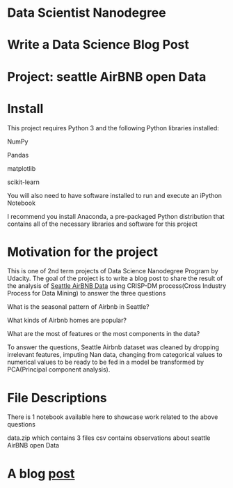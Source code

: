 # Data Scientist Nanodegree

# Write a Data Science Blog Post

# Project: seattle AirBNB open Data

# Install

This project requires Python 3 and the following Python libraries installed:

NumPy


Pandas


matplotlib


scikit-learn






You will also need to have software installed to run and execute an iPython Notebook

I recommend you install Anaconda, a pre-packaged Python distribution that contains all of the necessary libraries and software for this project

# Motivation for the project
This is one of 2nd term projects of Data Science Nanodegree Program by Udacity. The goal of the project is to write a blog post to share the result of the analysis of [Seattle AirBNB Data](https://www.kaggle.com/airbnb/seattle/data) using CRISP-DM process(Cross Industry Process for Data Mining) to answer the three questions

What is the seasonal pattern of Airbnb in Seattle?


What kinds of Airbnb homes are popular?


What are the most of features or the most components in the data? 

To answer the questions, Seattle Airbnb dataset was cleaned by dropping irrelevant features, imputing Nan data, changing from categorical values to numerical values to be ready to be fed in a model be transformed by PCA(Principal component analysis).

# File Descriptions
There is 1 notebook available here to showcase work related to the above questions


data.zip which contains 3 files csv contains observations about seattle AirBNB open Data 

# A blog [post](https://medium.com/@ahmadashish/seattle-airbnb-open-data-a-data-science-blog-post-7ec673e8a811?sk=ce1451ed5786323f6ec0d80c7f1e2a68)
